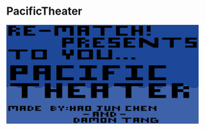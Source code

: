 # PacificTheater
<img src="https://github.com/dtang6897/PacificTheater/blob/master/Beginning%20screen.PNG">
